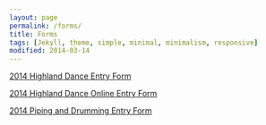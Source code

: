 ```yaml
---
layout: page
permalink: /forms/
title: Forms
tags: [Jekyll, theme, simple, minimal, minimalism, responsive]
modified: 2014-03-14
---
```


<div class="pagination" markdown="1">

[2014 Highland Dance Entry Form](#)

[2014 Highland Dance Online Entry Form](#)

[2014 Piping and Drumming Entry Form](#)

</div>

